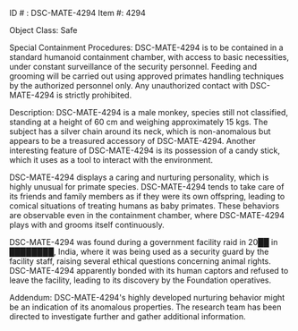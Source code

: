 ID # : DSC-MATE-4294
Item #: 4294

Object Class: Safe

Special Containment Procedures:
DSC-MATE-4294 is to be contained in a standard humanoid containment chamber, with access to basic necessities, under constant surveillance of the security personnel. Feeding and grooming will be carried out using approved primates handling techniques by the authorized personnel only. Any unauthorized contact with DSC-MATE-4294 is strictly prohibited.

Description:
DSC-MATE-4294 is a male monkey, species still not classified, standing at a height of 60 cm and weighing approximately 15 kgs. The subject has a silver chain around its neck, which is non-anomalous but appears to be a treasured accessory of DSC-MATE-4294. Another interesting feature of DSC-MATE-4294 is its possession of a candy stick, which it uses as a tool to interact with the environment.

DSC-MATE-4294 displays a caring and nurturing personality, which is highly unusual for primate species. DSC-MATE-4294 tends to take care of its friends and family members as if they were its own offspring, leading to comical situations of treating humans as baby primates. These behaviors are observable even in the containment chamber, where DSC-MATE-4294 plays with and grooms itself continuously.

DSC-MATE-4294 was found during a government facility raid in 20██ in ████████, India, where it was being used as a security guard by the facility staff, raising several ethical questions concerning animal rights. DSC-MATE-4294 apparently bonded with its human captors and refused to leave the facility, leading to its discovery by the Foundation operatives.

Addendum:
DSC-MATE-4294's highly developed nurturing behavior might be an indication of its anomalous properties. The research team has been directed to investigate further and gather additional information.